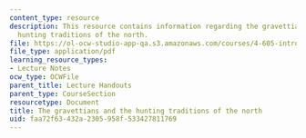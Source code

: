```yaml
---
content_type: resource
description: This resource contains information regarding the gravettians and the
  hunting traditions of the north.
file: https://ol-ocw-studio-app-qa.s3.amazonaws.com/courses/4-605-introduction-to-the-history-and-theory-of-architecture-spring-2012/faa72f63432a2305958f533427811769_MIT4_605S12_lec02.pdf
file_type: application/pdf
learning_resource_types:
- Lecture Notes
ocw_type: OCWFile
parent_title: Lecture Handouts
parent_type: CourseSection
resourcetype: Document
title: The gravettians and the hunting traditions of the north
uid: faa72f63-432a-2305-958f-533427811769
---
```

